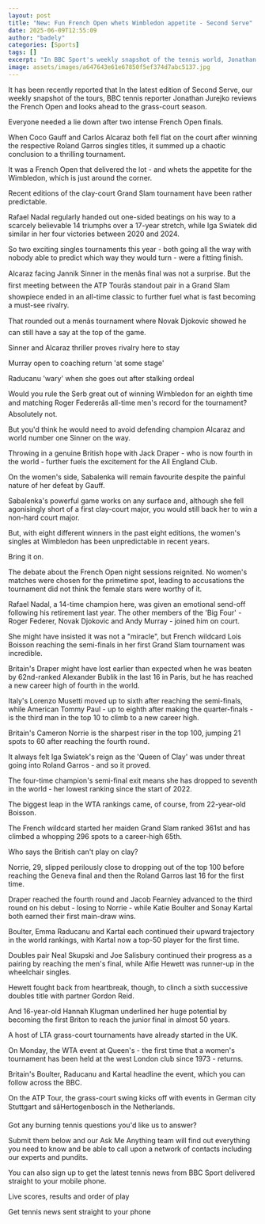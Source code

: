```yaml
---
layout: post
title: "New: Fun French Open whets Wimbledon appetite - Second Serve"
date: 2025-06-09T12:55:09
author: "badely"
categories: [Sports]
tags: []
excerpt: "In BBC Sport's weekly snapshot of the tennis world, Jonathan Jurejko reviews a fun French Open and looks ahead to the grass-court season."
image: assets/images/a647643e61e67850f5ef374d7abc5137.jpg
---
```


It has been recently reported that In the latest edition of Second Serve, our weekly snapshot of the tours, BBC tennis reporter Jonathan Jurejko reviews the French Open and looks ahead to the grass-court season.

Everyone needed a lie down after two intense French Open finals.

When Coco Gauff and Carlos Alcaraz both fell flat on the court after winning the respective Roland Garros singles titles, it summed up a chaotic conclusion to a thrilling tournament.

It was a French Open that delivered the lot - and whets the appetite for the Wimbledon, which is just around the corner.

Recent editions of the clay-court Grand Slam tournament have been rather predictable.

Rafael Nadal regularly handed out one-sided beatings on his way to a scarcely believable 14 triumphs over a 17-year stretch, while Iga Swiatek did similar in her four victories between 2020 and 2024.

So two exciting singles tournaments this year - both going all the way with nobody able to predict which way they would turn - were a fitting finish.

Alcaraz facing Jannik Sinner in the menâs final was not a surprise. But the first meeting between the ATP Tourâs standout pair in a Grand Slam showpiece ended in an all-time classic to further fuel what is fast becoming a must-see rivalry.

That rounded out a menâs tournament where Novak Djokovic showed he can still have a say at the top of the game.

Sinner and Alcaraz thriller proves rivalry here to stay

Murray open to coaching return 'at some stage'

Raducanu 'wary' when she goes out after stalking ordeal

Would you rule the Serb great out of winning Wimbledon for an eighth time and matching Roger Federerâs all-time men's record for the tournament? Absolutely not.

But you'd think he would need to avoid defending champion Alcaraz and world number one Sinner on the way.

Throwing in a genuine British hope with Jack Draper - who is now fourth in the world - further fuels the excitement for the All England Club.

On the women's side, Sabalenka will remain favourite despite the painful nature of her defeat by Gauff.

Sabalenka's powerful game works on any surface and, although she fell agonisingly short of a first clay-court major, you would still back her to win a non-hard court major.

But, with eight different winners in the past eight editions, the women's singles at Wimbledon has been unpredictable in recent years.

Bring it on.

The debate about the French Open night sessions reignited. No women's matches were chosen for the primetime spot, leading to accusations the tournament did not think the female stars were worthy of it.

Rafael Nadal, a 14-time champion here, was given an emotional send-off following his retirement last year. The other members of the 'Big Four' - Roger Federer, Novak Djokovic and Andy Murray - joined him on court.

She might have insisted it was not a "miracle", but French wildcard Lois Boisson reaching the semi-finals in her first Grand Slam tournament was incredible.

Britain's Draper might have lost earlier than expected when he was beaten by 62nd-ranked Alexander Bublik in the last 16 in Paris, but he has reached a new career high of fourth in the world.

Italy's Lorenzo Musetti moved up to sixth after reaching the semi-finals, while American Tommy Paul - up to eighth after making the quarter-finals - is the third man in the top 10 to climb to a new career high.

Britain's Cameron Norrie is the sharpest riser in the top 100, jumping 21 spots to 60 after reaching the fourth round.

It always felt Iga Swiatek's reign as the 'Queen of Clay' was under threat going into Roland Garros - and so it proved.

The four-time champion's semi-final exit means she has dropped to seventh in the world - her lowest ranking since the start of 2022.

The biggest leap in the WTA rankings came, of course, from 22-year-old Boisson.

The French wildcard started her maiden Grand Slam ranked 361st and has climbed a whopping 296 spots to a career-high 65th.

Who says the British can't play on clay?

Norrie, 29, slipped perilously close to dropping out of the top 100 before reaching the Geneva final and then the Roland Garros last 16 for the first time.

Draper reached the fourth round and Jacob Fearnley advanced to the third round on his debut - losing to Norrie - while Katie Boulter and Sonay Kartal both earned their first main-draw wins.

Boulter, Emma Raducanu and Kartal each continued their upward trajectory in the world rankings, with Kartal now a top-50 player for the first time.

Doubles pair Neal Skupski and Joe Salisbury continued their progress as a pairing by reaching the men's final, while Alfie Hewett was runner-up in the wheelchair singles.

Hewett fought back from heartbreak, though, to clinch a sixth successive doubles title with partner Gordon Reid.

And 16-year-old Hannah Klugman underlined her huge potential by becoming the first Briton to reach the junior final in almost 50 years.

A host of LTA grass-court tournaments have already started in the UK.

On Monday, the WTA event at Queen's - the first time that a women's tournament has been held at the west London club since 1973 - returns.

Britain's Boulter, Raducanu and Kartal headline the event, which you can follow across the BBC.

On the ATP Tour, the grass-court swing kicks off with events in German city Stuttgart and sâHertogenbosch in the Netherlands.

Got any burning tennis questions you'd like us to answer?

Submit them below and our Ask Me Anything team will find out everything you need to know and be able to call upon a network of contacts including our experts and pundits.

You can also sign up to get the latest tennis news from BBC Sport delivered straight to your mobile phone. 

Live scores, results and order of play

Get tennis news sent straight to your phone

